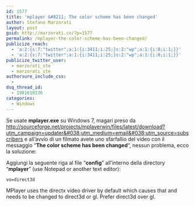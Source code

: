 ```yaml
---
id: 1577
title: 'mplayer &#8211; The color scheme has been changed'
author: Stefano Marzorati
layout: post
guid: http://marzorati.co/?p=1577
permalink: /mplayer-the-color-scheme-has-been-changed/
publicize_reach:
  - 'a:2:{s:7:"twitter";a:1:{i:3411;i:25;}s:2:"wp";a:1:{i:0;i:1;}}'
  - 'a:2:{s:7:"twitter";a:1:{i:3411;i:25;}s:2:"wp";a:1:{i:0;i:1;}}'
publicize_twitter_user:
  - marzorati_ste
  - marzorati_ste
authorsure_include_css:
  - 
dsq_thread_id:
  - 1981610136
categories:
  - Windows
---
```

Se usate **mplayer.exe** su Windows 7, magari preso da <a href="http://sourceforge.net/projects/mplayerwin/files/latest/download?utm_campaign=updater&#038;utm_medium=email&#038;utm_source=subscribers" target="_blank">http://sourceforge.net/projects/mplayerwin/files/latest/download?utm_campaign=updater&#038;utm_medium=email&#038;utm_source=subscribers</a> e all&#8217;avvio di un filmato avete uno sfarfallio del video con il messaggio &#8220;**The color scheme has been changed**&#8220;, nessun problema, ecco la soluzione:

Aggiungi la seguente riga al file &#8220;**config**&#8221; all&#8217;interno della directory &#8220;**mplayer**&#8221; (use Notepad or another text editor):

`vo=direct3d`

MPlayer uses the directx video driver by default which causes that and needs to be changed to direct3d or gl. Prefer direct3d over gl.